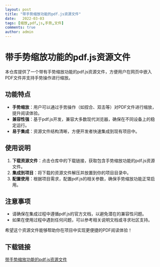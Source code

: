 ```yaml
---
layout: post
title: "带手势缩放功能的pdf.js资源文件"
date:   2022-03-03
tags: [缩放,pdf,js,手势,文件]
comments: true
author: admin
---
```

# 带手势缩放功能的pdf.js资源文件

本仓库提供了一个带有手势缩放功能的pdf.js资源文件，方便用户在网页中嵌入PDF文件并支持手势操作进行缩放。

## 功能特点

- **手势缩放**：用户可以通过手势操作（如捏合、双击等）对PDF文件进行缩放，提升阅读体验。
- **兼容性强**：基于pdf.js开发，兼容大多数现代浏览器，确保在不同设备上的稳定运行。
- **易于集成**：资源文件结构清晰，方便开发者快速集成到现有项目中。

## 使用说明

1. **下载资源文件**：点击仓库中的下载链接，获取包含手势缩放功能的pdf.js资源文件。
2. **集成到项目**：将下载的资源文件解压并放置到你的项目目录中。
3. **配置使用**：根据项目需求，配置pdf.js的相关参数，确保手势缩放功能正常启用。

## 注意事项

- 请确保在集成过程中遵循pdf.js的官方文档，以避免潜在的兼容性问题。
- 如果在使用过程中遇到任何问题，可以参考相关说明文档或寻求社区支持。

希望这个资源文件能够帮助你在项目中实现更便捷的PDF阅读体验！

## 下载链接

[带手势缩放功能的pdf.js资源文件](https://pan.quark.cn/s/38665161b2c9)